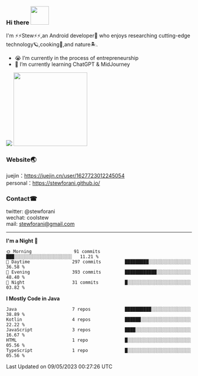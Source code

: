 ### Hi there <img src="https://media2.giphy.com/media/nFyixvuEJ4WLAPrC4b/giphy.gif" width="50">

I'm ⚡⚡Stew⚡⚡,an Android developer🤖 who enjoys researching cutting-edge technology🪐,cooking🍔,and nature🏝.
- 😭 I’m currently in the process of entrepreneurship
- 🧐 I’m currently learning ChatGPT & MidJourney

![](https://github-readme-stats.vercel.app/api?username=stewforani)
<img src="https://media4.giphy.com/media/bGgsc5mWoryfgKBx1u/giphy.gif" width="200">

### Website🌏
juejin：https://juejin.cn/user/1627723012245054</br>
personal：https://stewforani.github.io/

### Contact☎
twitter: @stewforani</br>
wechat: coolstew</br>
mail: stewforani@gmail.com

---

<!--START_SECTION:waka-->
**I'm a Night 🦉** 

```text
🌞 Morning                91 commits          ███░░░░░░░░░░░░░░░░░░░░░░   11.21 % 
🌆 Daytime                297 commits         █████████░░░░░░░░░░░░░░░░   36.58 % 
🌃 Evening                393 commits         ████████████░░░░░░░░░░░░░   48.40 % 
🌙 Night                  31 commits          █░░░░░░░░░░░░░░░░░░░░░░░░   03.82 % 
```


**I Mostly Code in Java** 

```text
Java                     7 repos             ██████████░░░░░░░░░░░░░░░   38.89 % 
Kotlin                   4 repos             ██████░░░░░░░░░░░░░░░░░░░   22.22 % 
JavaScript               3 repos             ████░░░░░░░░░░░░░░░░░░░░░   16.67 % 
HTML                     1 repo              █░░░░░░░░░░░░░░░░░░░░░░░░   05.56 % 
TypeScript               1 repo              █░░░░░░░░░░░░░░░░░░░░░░░░   05.56 % 
```




 Last Updated on 09/05/2023 00:27:26 UTC
<!--END_SECTION:waka-->
